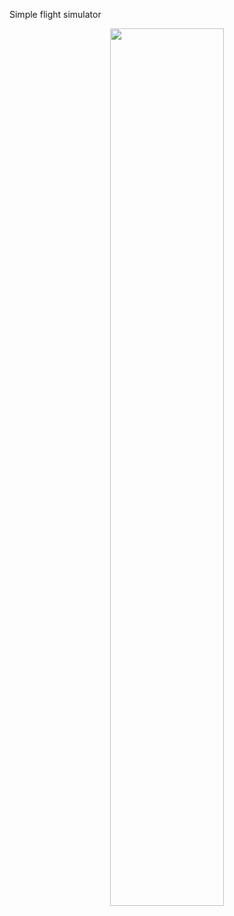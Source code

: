 Simple flight simulator
<p align="center">
  <img src="https://github.com/user-attachments/assets/904394b7-d2e3-4765-bf0e-a06bd0d3364c" width="60%">
</p>
